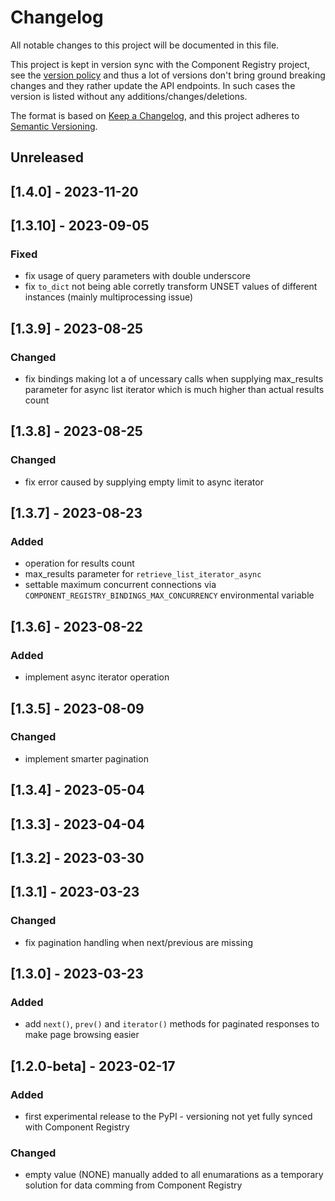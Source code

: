 # Changelog
All notable changes to this project will be documented in this file.

This project is kept in version sync with the Component Registry project, see the
[version policy](TUTORIAL.md#component-registry-compatibility) and thus a lot of
versions don't bring ground breaking changes and they rather update
the API endpoints. In such cases the version is listed without any
additions/changes/deletions.

The format is based on [Keep a Changelog](https://keepachangelog.com/en/1.0.0/),
and this project adheres to [Semantic Versioning](https://semver.org/spec/v2.0.0.html).

## Unreleased

## [1.4.0] - 2023-11-20

## [1.3.10] - 2023-09-05
### Fixed
- fix usage of query parameters with double underscore
- fix `to_dict` not being able corretly transform UNSET values
  of different instances (mainly multiprocessing issue)

## [1.3.9] - 2023-08-25
### Changed
- fix bindings making lot a of uncessary calls when supplying max_results
  parameter for async list iterator which is much higher than actual results count

## [1.3.8] - 2023-08-25
### Changed
- fix error caused by supplying empty limit to async iterator

## [1.3.7] - 2023-08-23
### Added
- operation for results count
- max_results parameter for `retrieve_list_iterator_async`
- settable maximum concurrent connections via `COMPONENT_REGISTRY_BINDINGS_MAX_CONCURRENCY`
  environmental variable
## [1.3.6] - 2023-08-22
### Added
- implement async iterator operation
## [1.3.5] - 2023-08-09
### Changed
- implement smarter pagination

## [1.3.4] - 2023-05-04

## [1.3.3] - 2023-04-04

## [1.3.2] - 2023-03-30

## [1.3.1] - 2023-03-23
### Changed
- fix pagination handling when next/previous are missing

## [1.3.0] - 2023-03-23
### Added
- add `next()`, `prev()` and `iterator()` methods for paginated
  responses to make page browsing easier

## [1.2.0-beta] - 2023-02-17
### Added
- first experimental release to the PyPI - versioning not yet fully synced with Component Registry

### Changed
- empty value (NONE) manually added to all enumarations as a temporary solution for data comming from
  Component Registry

<!-- TODO: Add links to version comparisons -->

